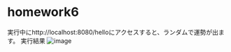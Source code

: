 # homework6
実行中にhttp://localhost:8080/helloにアクセスすると、ランダムで運勢が出ます。
実行結果
![image](https://user-images.githubusercontent.com/111167638/189465649-9a06c5f5-875f-4904-8f52-7d20b2ad86d8.png)
